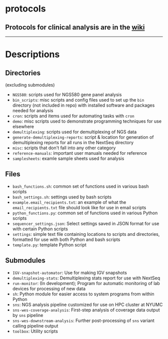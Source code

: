 # protocols
## Protocols for clinical analysis are in the [wiki](https://github.com/NYU-Molecular-Pathology/protocols/wiki)

-----

# Descriptions
## Directories
(excluding submodules)
- `NGS580`: scripts used for NGS580 gene panel analysis
- `bin_scripts`: misc scripts and config files used to set up the `bin` directory (not included in repo) with installed software and packages needed for analysis
- `cron`: scripts and items used for automating tasks with `cron`
- `demo`: misc scripts used to demonstrate programming techniques for use elsewhere
- `demultiplexing`: scripts used for demultiplexing of NGS data
- `generate-demultiplexing-reports`: script & location for generation of demultiplexing reports for all runs in the NextSeq directory
- `misc`: scripts that don't fall into any other category
- `reference-manuals`: important user manuals needed for reference
- `samplesheets`: examle sample sheets used for analysis

## Files
- `bash_functions.sh`: common set of functions used in various bash scripts
- `bash_settings.sh`: settings used by bash scripts
- `example.email_recipients.txt`: an example of what the `email_recipients.txt` file should look like for use in email scripts
- `python_functions.py`: common set of functions used in various Python scripts
- `sequencer_settings.json`: Select settings saved in JSON format for use with certain Python scripts
- `settings`: simple text file containing locations to scripts and directories, formatted for use with both Python and bash scripts
- `template.py`: template Python script

## Submodules
- `IGV-snapshot-automator`: Use for making IGV snapshots
- `demultiplexing-stats`: Demultiplexing stats report for use with NextSeq
- `run-monitor`: (In development); Program for automatic monitoring of lab devices for processing of new data
- `sh`: Python module for easier access to system programs from within Python
- `sns`: NGS analysis pipeline customized for use on HPC cluster at NYUMC
- `sns-wes-coverage-analysis`: First-step analysis of coverage data output by `sns` pipeline
- `sns-wes-downstream-analysis`: Further post-processing of `sns` variant calling pipeline output
- `toolbox`: Utility scripts
